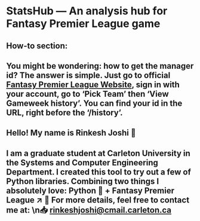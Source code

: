 # StatsHub — An analysis hub for Fantasy Premier League game

## How-to section: 
You might be wondering: how to get the manager id? The answer is simple. Just go to official [Fantasy Premier League Website](https://fantasy.premierleague.com), sign in with your account, go to ‘Pick Team’ then ‘View Gameweek history’. You can find your id in the URL, right before the ‘/history’.
-----
## Hello! My name is Rinkesh Joshi :wave: 
I am a graduate student at Carleton University in the Systems and Computer Engineering Department. I created this tool to try out a few of Python libraries. Combining two things I absolutely love: Python :snake: + Fantasy Premier League :arrow_upper_right: :gem:
For more details, feel free to contact me at: \n:inbox_tray: [rinkeshjoshi@cmail.carleton.ca](mailto:rinkeshjoshi@cmail.carleton.ca)
-----
